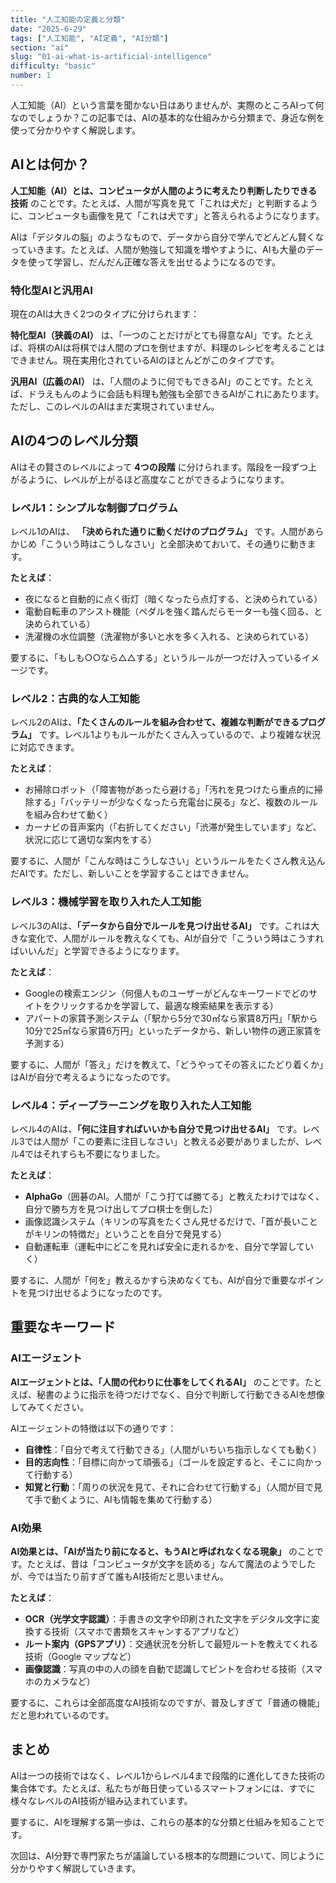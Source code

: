 ```yaml
---
title: "人工知能の定義と分類"
date: "2025-6-29"
tags: ["人工知能", "AI定義", "AI分類"]
section: "ai"
slug: "01-ai-what-is-artificial-intelligence"
difficulty: "basic"
number: 1
---
```


人工知能（AI）という言葉を聞かない日はありませんが、実際のところAIって何なのでしょうか？この記事では、AIの基本的な仕組みから分類まで、身近な例を使って分かりやすく解説します。

## AIとは何か？

**人工知能（AI）とは、コンピュータが人間のように考えたり判断したりできる技術** のことです。たとえば、人間が写真を見て「これは犬だ」と判断するように、コンピュータも画像を見て「これは犬です」と答えられるようになります。

AIは「デジタルの脳」のようなもので、データから自分で学んでどんどん賢くなっていきます。たとえば、人間が勉強して知識を増やすように、AIも大量のデータを使って学習し、だんだん正確な答えを出せるようになるのです。

### 特化型AIと汎用AI

現在のAIは大きく2つのタイプに分けられます：

**特化型AI（狭義のAI）** は、「一つのことだけがとても得意なAI」です。たとえば、将棋のAIは将棋では人間のプロを倒せますが、料理のレシピを考えることはできません。現在実用化されているAIのほとんどがこのタイプです。

**汎用AI（広義のAI）** は、「人間のように何でもできるAI」のことです。たとえば、ドラえもんのように会話も料理も勉強も全部できるAIがこれにあたります。ただし、このレベルのAIはまだ実現されていません。

## AIの4つのレベル分類

AIはその賢さのレベルによって **4つの段階** に分けられます。階段を一段ずつ上がるように、レベルが上がるほど高度なことができるようになります。

### レベル1：シンプルな制御プログラム

レベル1のAIは、 **「決められた通りに動くだけのプログラム」** です。人間があらかじめ「こういう時はこうしなさい」と全部決めておいて、その通りに動きます。

**たとえば**：

- 夜になると自動的に点く街灯（暗くなったら点灯する、と決められている）
- 電動自転車のアシスト機能（ペダルを強く踏んだらモーターも強く回る、と決められている）
- 洗濯機の水位調整（洗濯物が多いと水を多く入れる、と決められている）

要するに、「もしも○○なら△△する」というルールが一つだけ入っているイメージです。

### レベル2：古典的な人工知能

レベル2のAIは、**「たくさんのルールを組み合わせて、複雑な判断ができるプログラム」** です。レベル1よりもルールがたくさん入っているので、より複雑な状況に対応できます。

**たとえば**：

- お掃除ロボット（「障害物があったら避ける」「汚れを見つけたら重点的に掃除する」「バッテリーが少なくなったら充電台に戻る」など、複数のルールを組み合わせて動く）
- カーナビの音声案内（「右折してください」「渋滞が発生しています」など、状況に応じて適切な案内をする）

要するに、人間が「こんな時はこうしなさい」というルールをたくさん教え込んだAIです。ただし、新しいことを学習することはできません。

### レベル3：機械学習を取り入れた人工知能

レベル3のAIは、**「データから自分でルールを見つけ出せるAI」** です。これは大きな変化で、人間がルールを教えなくても、AIが自分で「こういう時はこうすればいいんだ」と学習できるようになります。

**たとえば**：

- Googleの検索エンジン（何億人ものユーザーがどんなキーワードでどのサイトをクリックするかを学習して、最適な検索結果を表示する）
- アパートの家賃予測システム（「駅から5分で30㎡なら家賃8万円」「駅から10分で25㎡なら家賃6万円」といったデータから、新しい物件の適正家賃を予測する）

要するに、人間が「答え」だけを教えて、「どうやってその答えにたどり着くか」はAIが自分で考えるようになったのです。

### レベル4：ディープラーニングを取り入れた人工知能

レベル4のAIは、**「何に注目すればいいかも自分で見つけ出せるAI」** です。レベル3では人間が「この要素に注目しなさい」と教える必要がありましたが、レベル4ではそれすらも不要になりました。

**たとえば**：

- **AlphaGo**（囲碁のAI。人間が「こう打てば勝てる」と教えたわけではなく、自分で勝ち方を見つけ出してプロ棋士を倒した）
- 画像認識システム（キリンの写真をたくさん見せるだけで、「首が長いことがキリンの特徴だ」ということを自分で発見する）
- 自動運転車（運転中にどこを見れば安全に走れるかを、自分で学習していく）

要するに、人間が「何を」教えるかすら決めなくても、AIが自分で重要なポイントを見つけ出せるようになったのです。

## 重要なキーワード

### AIエージェント

**AIエージェントとは、「人間の代わりに仕事をしてくれるAI」** のことです。たとえば、秘書のように指示を待つだけでなく、自分で判断して行動できるAIを想像してみてください。

AIエージェントの特徴は以下の通りです：

- **自律性**：「自分で考えて行動できる」（人間がいちいち指示しなくても動く）
- **目的志向性**：「目標に向かって頑張る」（ゴールを設定すると、そこに向かって行動する）
- **知覚と行動**：「周りの状況を見て、それに合わせて行動する」（人間が目で見て手で動くように、AIも情報を集めて行動する）

### AI効果

**AI効果とは、「AIが当たり前になると、もうAIと呼ばれなくなる現象」** のことです。たとえば、昔は「コンピュータが文字を読める」なんて魔法のようでしたが、今では当たり前すぎて誰もAI技術だと思いません。

**たとえば**：

- **OCR（光学文字認識）**：手書きの文字や印刷された文字をデジタル文字に変換する技術（スマホで書類をスキャンするアプリなど）
- **ルート案内（GPSアプリ）**：交通状況を分析して最短ルートを教えてくれる技術（Google マップなど）
- **画像認識**：写真の中の人の顔を自動で認識してピントを合わせる技術（スマホのカメラなど）

要するに、これらは全部高度なAI技術なのですが、普及しすぎて「普通の機能」だと思われているのです。

## まとめ

AIは一つの技術ではなく、レベル1からレベル4まで段階的に進化してきた技術の集合体です。たとえば、私たちが毎日使っているスマートフォンには、すでに様々なレベルのAI技術が組み込まれています。

要するに、AIを理解する第一歩は、これらの基本的な分類と仕組みを知ることです。

次回は、AI分野で専門家たちが議論している根本的な問題について、同じように分かりやすく解説していきます。

